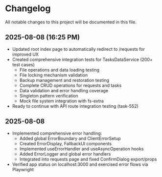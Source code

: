 # Changelog

All notable changes to this project will be documented in this file.

## 2025-08-08 (16:25 PM)
- Updated root index page to automatically redirect to /requests for improved UX
- Created comprehensive integration tests for TasksDataService (200+ test cases)
  - File operations and data loading testing
  - File locking mechanism validation  
  - Backup management and restoration testing
  - Complete CRUD operations for requests and tasks
  - Data validation and error handling coverage
  - Singleton pattern verification
  - Mock file system integration with fs-extra
- Ready to continue with API route integration testing (task-552)

## 2025-08-08
- Implemented comprehensive error handling:
  - Added global ErrorBoundary and ClientErrorSetup
  - Created ErrorDisplay, FallbackUI components
  - Implemented useErrorHandler and useAsyncOperation hooks
  - Added ErrorLogger and global error handlers
  - Integrated into requests page and fixed ConfirmDialog export/props
- Verified app status on localhost:3000 and exercised error flows via Playwright
